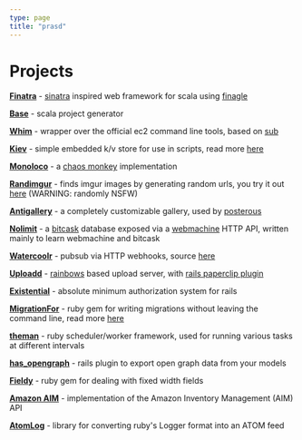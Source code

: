 ```yaml
---
type: page
title: "prasd"
---
```


# Projects
[**Finatra**](https://github.com/capotej/finatra#readme) - [sinatra](http://sinatrarb.com) inspired web framework for scala using [finagle](http://twitter.github.com/finagle)

[**Base**](https://github.com/capotej/base#readme) - scala project generator

[**Whim**](https://github.com/capotej/whim#readme) - wrapper over the official ec2 command line tools, based on [sub](https://github.com/37signals/sub#readme)

[**Kiev**](https://github.com/capotej/kiev#readme) - simple embedded k/v store for use in scripts, read more [here](http://capotej.com/blog/2012/10/07/an-embedded-key-value-store-for-shell-scripts/)

[**Monoloco**](https://github.com/capotej/monoloco#readme) - a [chaos monkey](http://techblog.netflix.com/2012/07/chaos-monkey-released-into-wild.htm) implementation

[**Randimgur**](https://github.com/capotej/randimgur) - finds imgur images by generating random urls, you try it out [here](http://randimgur.com/) (WARNING: randomly NSFW)

[**Antigallery**](https://github.com/capotej/antigallery#readme) - a completely customizable gallery, used by [posterous](http://posterous.com)

[**Nolimit**](https://github.com/capotej/nolimit#readme) - a [bitcask](http://basho.com/blog/technical/2010/04/27/hello-bitcask/) database exposed via a [webmachine](http://wiki.basho.com/Webmachine.html) HTTP API, written mainly to learn webmachine and bitcask

[**Watercoolr**](http://watercoolr.nuklei.com/) - pubsub via HTTP webhooks, source [here](https://github.com/capotej/watercoolr)

[**Uploadd**](https://github.com/capotej/uploadd#readme) - [rainbows](http://rainbows.rubyforge.org/FAQ.html) based upload server, with [rails paperclip plugin](https://github.com/capotej/paperclip_uploadd)

[**Existential**](https://github.com/capotej/existential#readme) - absolute minimum authorization system for rails

[**MigrationFor**](https://github.com/capotej/migration_for.git) - ruby gem for writing migrations without leaving the command line, read more [here](http://capotej.com/post/2583891119/migrationfor-write-migrations-right-from-the-command/)

[**theman**](https://github.com/capotej/theman#readme) - ruby scheduler/worker framework, used for running various tasks at different intervals

[**has_opengraph**](https://github.com/capotej/has_opengraph#readme) - rails plugin to export open graph data from your models

[**Fieldy**](https://github.com/capotej/fieldy#readme) - ruby gem for dealing with fixed width fields

[**Amazon AIM**](https://github.com/capotej/amazon-aim#readme) - implementation of the Amazon Inventory Management (AIM) API

[**AtomLog**](https://github.com/capotej/atomlog#readme) - library for converting ruby's Logger format into an ATOM feed
